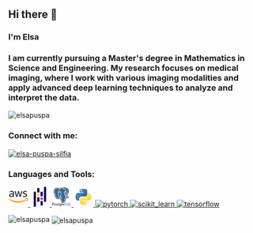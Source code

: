 ## Hi there 👋

<h3 align="left">I'm Elsa</h1>
<h3 align="left">I am currently pursuing a Master's degree in Mathematics in Science and Engineering. My research focuses on medical imaging, where I work with various imaging modalities and apply advanced deep learning techniques to analyze and interpret the data.</h3>

<p align="left"> <img src="https://komarev.com/ghpvc/?username=elsapuspa&label=Profile%20views&color=0e75b6&style=flat" alt="elsapuspa" /> </p>

<h3 align="left">Connect with me:</h3>
<p align="left">
<a href="https://linkedin.com/in/elsa-puspa-silfia" target="blank"><img align="center" src="https://raw.githubusercontent.com/rahuldkjain/github-profile-readme-generator/master/src/images/icons/Social/linked-in-alt.svg" alt="elsa-puspa-silfia" height="10" width="15" /></a>
</p>

<h3 align="left">Languages and Tools:</h3>
<p align="left"> <a href="https://aws.amazon.com" target="_blank" rel="noreferrer"> <img src="https://raw.githubusercontent.com/devicons/devicon/master/icons/amazonwebservices/amazonwebservices-original-wordmark.svg" alt="aws" width="40" height="40"/> </a> <a href="https://pandas.pydata.org/" target="_blank" rel="noreferrer"> <img src="https://raw.githubusercontent.com/devicons/devicon/2ae2a900d2f041da66e950e4d48052658d850630/icons/pandas/pandas-original.svg" alt="pandas" width="40" height="40"/> </a> <a href="https://www.postgresql.org" target="_blank" rel="noreferrer"> <img src="https://raw.githubusercontent.com/devicons/devicon/master/icons/postgresql/postgresql-original-wordmark.svg" alt="postgresql" width="40" height="40"/> </a> <a href="https://www.python.org" target="_blank" rel="noreferrer"> <img src="https://raw.githubusercontent.com/devicons/devicon/master/icons/python/python-original.svg" alt="python" width="40" height="40"/> </a> <a href="https://pytorch.org/" target="_blank" rel="noreferrer"> <img src="https://www.vectorlogo.zone/logos/pytorch/pytorch-icon.svg" alt="pytorch" width="40" height="40"/> </a> <a href="https://scikit-learn.org/" target="_blank" rel="noreferrer"> <img src="https://upload.wikimedia.org/wikipedia/commons/0/05/Scikit_learn_logo_small.svg" alt="scikit_learn" width="40" height="40"/> </a> <a href="https://www.tensorflow.org" target="_blank" rel="noreferrer"> <img src="https://www.vectorlogo.zone/logos/tensorflow/tensorflow-icon.svg" alt="tensorflow" width="40" height="40"/> </a> </p>

<p><img align="left" src="https://github-readme-stats.vercel.app/api/top-langs?username=elsapuspa&show_icons=true&locale=en&layout=compact" alt="elsapuspa" /></p>

<p>&nbsp;<img align="center" src="https://github-readme-stats.vercel.app/api?username=elsapuspa&show_icons=true&locale=en" alt="elsapuspa" /></p>

